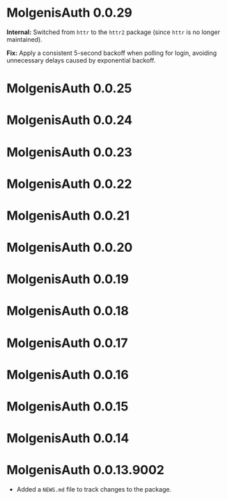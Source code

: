 # MolgenisAuth 0.0.29
**Internal:** Switched from `httr` to the `httr2` package (since `httr` is no longer maintained).

**Fix:** Apply a consistent 5-second backoff when polling for login, avoiding unnecessary delays caused by exponential backoff.

# MolgenisAuth 0.0.25

# MolgenisAuth 0.0.24

# MolgenisAuth 0.0.23

# MolgenisAuth 0.0.22

# MolgenisAuth 0.0.21

# MolgenisAuth 0.0.20

# MolgenisAuth 0.0.19

# MolgenisAuth 0.0.18

# MolgenisAuth 0.0.17

# MolgenisAuth 0.0.16

# MolgenisAuth 0.0.15

# MolgenisAuth 0.0.14

# MolgenisAuth 0.0.13.9002

* Added a `NEWS.md` file to track changes to the package.
